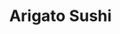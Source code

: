 ---
layout: place
title: "Arigato Sushi"
permalink: /california/roseville/arigato-sushi.html
stateAbbr: CA
stateName: California
cityName: Roseville
place_id: ChIJzSn1LNQhm4ARqVf6bA9OOdk
photos:
  - name: >-
      places/ChIJzSn1LNQhm4ARqVf6bA9OOdk/photos/AeeoHcJHXRFcF_LGjTQnKfUJG9J-D_lV9wR7dxewoZVU0Mim55zySWlp1NtHP22ZQnZMDi7cnFRksVmuw-71keHqaoexDMsJxNxDFbf8CwMtJ8U8j5qioFK9_UNGqlevNcd268PueQTWjofP1zvgYY_MXw6ZZRGWQQI_7VR2n2aQZlz96PdFU0T30iXlVFgqtMMPoPK7Ih-Rm76XzKYb4SZwuUQlf9SCyo87G0DtPaWfqN7AHLx851Sc4lsd4XHhETZ4b9krpWHYvyYzKJVyArC64IRbkvwIRnq6FtMqTEKZwIV8RSor1py1rZ-kxWw0Cq2bsE7lbAKcUEVRHC1C1H6h9GiT0l93xRr4e3GebpGoCiz8PRhP737y-duWUyX3mXOLgID46G0WU0vaqE3zo_wzoBGJClGVLNZ3ZZRsPhBUHpZ-ow
    widthPx: 4800
    heightPx: 2700
    authorAttributions:
      - displayName: Tejaswi Mupparaju
        uri: https://maps.google.com/maps/contrib/108918847443997552687
        photoUri: >-
          https://lh3.googleusercontent.com/a-/ALV-UjV6Z6mkXQLT1Jd8z3J_zqoc9_fZUCue9yrsPYQ3jP6F7gjSw3ya=s100-p-k-no-mo
    flagContentUri: >-
      https://www.google.com/local/imagery/report/?cb_client=maps_api_places.places_api&image_key=!1e10!2sCIHM0ogKEICAgIC4u4qgJQ&hl=en-US
    googleMapsUri: >-
      https://www.google.com/maps/place//data=!3m4!1e2!3m2!1sCIHM0ogKEICAgIC4u4qgJQ!2e10!4m2!3m1!1s0x809b21d42cf529cd:0xd9394e0f6cfa57a9
  - name: >-
      places/ChIJzSn1LNQhm4ARqVf6bA9OOdk/photos/AeeoHcIDRLu8fmS27ItEgVeOpvDXUFEucA9TPsnaABNqKGeqALE30qcgX__BXy2hJdjoE5ROsaQNsgY7BuHmSLym4YvQx-ef0UrWvmTBcIvOSt1jMHLWOizzV_Yb0cA6Nb1fMLVUdukSpl8VuwS6lnf40otUu94q01jBFULNruMDemX_N-9G68QEPt0Jq88zfpxHk0HWjyfUy4DKziIYwcg_4BoqFuLLp1oOjPVlN6oaah53YodQU1a19XIqR_LZq14hE6eJHlGIcOHkNwiI5wTCOe8Z4TsQUzmoOOSLz4yyJwvIgM89oPAtS7F5xckBPggwz5SaRILHv-gV29qbNwKvv_IqX_f1HPue0c1adGnhmtEi3az1waGuH0J5vYntjf-mSzuqpuahS_nF7QxeyOo6Uf0usJ1c3nCPmh7YVyD_3EVWy88
    widthPx: 1329
    heightPx: 1355
    authorAttributions:
      - displayName: Gina Hinds, REALTOR
        uri: https://maps.google.com/maps/contrib/102460798064636777818
        photoUri: >-
          https://lh3.googleusercontent.com/a-/ALV-UjVRkvKqsvc98iBg7L2SzGSl51fvuwx99FowVBrPVwCyGYowcYkW=s100-p-k-no-mo
    flagContentUri: >-
      https://www.google.com/local/imagery/report/?cb_client=maps_api_places.places_api&image_key=!1e10!2sCIHM0ogKEICAgMCAkf-RnAE&hl=en-US
    googleMapsUri: >-
      https://www.google.com/maps/place//data=!3m4!1e2!3m2!1sCIHM0ogKEICAgMCAkf-RnAE!2e10!4m2!3m1!1s0x809b21d42cf529cd:0xd9394e0f6cfa57a9
  - name: >-
      places/ChIJzSn1LNQhm4ARqVf6bA9OOdk/photos/AeeoHcIn6UAfBHUlwXnTfBue04KY-nHBdLXGaFNq_8kZDBs_3tRmLRXJF4Rt3DmiyYTQ7U-M8rTsK6eV84Sern260aQb0uM1qjA2Bg-Kfa7TtZS_m5j9iQ_BhCTJD4-LkbhZvrj4dYRx0wU6WyAEz08g9WoLMtn-DH9iaeKvzDb16RQ2mx4R0XQXR914IoSIXE8qL-aOAEKuj_QbWlCxsKbg3UfI9d-wgBVM1tZJLnb_0YOhELs4gCLek801db8PFYUuqpXymAZnhO5zrWGU08xkp3IIshQsampduzb_lzzQO0fYPhnH6eErF7SO8l08cxXGD-aBskOPF6OcQziHcUryIk85F7tMihvI2aOiqWNcL2VWg_0sNjCAAxi47fhPTigzCrFaddV96iXvaPcIMrf_QDLUtJ_JG9o8jn1gO9tPiYD62cgn
    widthPx: 3024
    heightPx: 4032
    authorAttributions:
      - displayName: Sara Wandenkolken
        uri: https://maps.google.com/maps/contrib/103819031744975551958
        photoUri: >-
          https://lh3.googleusercontent.com/a-/ALV-UjWRo63x8TZBBfZj5u7Zcch8sRgc3YEiIIsCV2m75kSvcrkGI9L1bg=s100-p-k-no-mo
    flagContentUri: >-
      https://www.google.com/local/imagery/report/?cb_client=maps_api_places.places_api&image_key=!1e10!2sCIHM0ogKEICAgIDM8ZKxwAE&hl=en-US
    googleMapsUri: >-
      https://www.google.com/maps/place//data=!3m4!1e2!3m2!1sCIHM0ogKEICAgIDM8ZKxwAE!2e10!4m2!3m1!1s0x809b21d42cf529cd:0xd9394e0f6cfa57a9
  - name: >-
      places/ChIJzSn1LNQhm4ARqVf6bA9OOdk/photos/AeeoHcIah855Hn3s4OpZJVqNY2n57cTKLXC8CqDLQ3Wim7dNOrf5szuQB_5YTaBrJsOs4J3Y_CMtyz4kLwixd7cgTz7fpkjTwCiYgK2FQLQf4m7dk0QAMwKcNPXM76neSBvROUCPFk7sGZlJOI4yqDDayj3NMMZ2zjT1VRpwTu8fsjp5buhOkW5bGGC71lFNL0GinMl6Y__WiP2SkRAmFHpYgiGwNY_rB7yL-vfi7ZlV7-p7OGT7H0b9gX5xK4J2IEIh9MbWGhU8STHJ7Mp2lIYzUiu16Lj7NJkL82P1JfgHMCp8vAHEYQrdgGAzB7dfoXxPr0ej15PlqgcU8J6LBdK7TPzDvaswrJ6Nq-sqvZzqr-nZpDJaHKBj99LA1rTjy-3ahvPEhm2X3Ga0iZerOQeRTb58cTvgoCDe8L_3d3Au0QXT-w
    widthPx: 4000
    heightPx: 3000
    authorAttributions:
      - displayName: J P
        uri: https://maps.google.com/maps/contrib/111191072440435975919
        photoUri: >-
          https://lh3.googleusercontent.com/a-/ALV-UjU5W4QyVxye7tX0BLh_u-zwVz7JVYySbMmUaq1qxCTO6Pn8jKo=s100-p-k-no-mo
    flagContentUri: >-
      https://www.google.com/local/imagery/report/?cb_client=maps_api_places.places_api&image_key=!1e10!2sCIHM0ogKEICAgIDtpsCoTQ&hl=en-US
    googleMapsUri: >-
      https://www.google.com/maps/place//data=!3m4!1e2!3m2!1sCIHM0ogKEICAgIDtpsCoTQ!2e10!4m2!3m1!1s0x809b21d42cf529cd:0xd9394e0f6cfa57a9
  - name: >-
      places/ChIJzSn1LNQhm4ARqVf6bA9OOdk/photos/AeeoHcJw-rDdK9K4z9RTIf4l1mwFcgRlVUmeyb4zlJV9ct5fpQrn-pYPVzIUR3PFjzsFT_iKQDUGmxcXj5HZdMvFGCu7QkfGH7-Vy-5iRhja3vnFsKpUKIQ73HR6X7s4nmJjns9YFNatrYo8-RHIooSGKAs46XlpD6Ec1f7TEUUeB_SRHwBGArcdFEzEK5a4cawt3ypXKJQymYd-YQUWJTko8zM9p4S8TlqL3SEnfSiOgQXRRTwPu2f0wSKruiyUM9cSPwRruFTOSVgNw1_4EUAAs5-jQArDcuM0D2WDuhTm_0giwPoDHvbmZli1BskLgbO91bPj7vpUgg4tghjZjRepbsGv9Ff0k5H38nB_cf7wH1n2pIrbLGdADi8goO02ksrgmjZkwdSmJUl_5HOROCT5txo6Bewg4beVUc2ngGrF82KH_ix2
    widthPx: 4032
    heightPx: 3024
    authorAttributions:
      - displayName: 7I0 Production Videos
        uri: https://maps.google.com/maps/contrib/107284223119470096216
        photoUri: >-
          https://lh3.googleusercontent.com/a-/ALV-UjU7j3ew9M7XvvyjKGLjUJIvlcdrZ6dRZqiZC74KkIV06dBnwp4=s100-p-k-no-mo
    flagContentUri: >-
      https://www.google.com/local/imagery/report/?cb_client=maps_api_places.places_api&image_key=!1e10!2sCIHM0ogKEICAgICT-Z-i6wE&hl=en-US
    googleMapsUri: >-
      https://www.google.com/maps/place//data=!3m4!1e2!3m2!1sCIHM0ogKEICAgICT-Z-i6wE!2e10!4m2!3m1!1s0x809b21d42cf529cd:0xd9394e0f6cfa57a9
  - name: >-
      places/ChIJzSn1LNQhm4ARqVf6bA9OOdk/photos/AeeoHcJNERc9uRZGaHiSr3-8rwLHRzlslKX9TL1mxFoxcNGnCtZYuVDTUwm1WsklBrhLs2wLFe7-JH2ud01macVPx102yJGWV8Xi-mg6CsnjQFdZHcMi_5QJkGNpbx2MLdRE8gF6FfN_zaCNkfKj1fhu8UBJeRAhhe8By9KuFeVr63ohfXl3_m_ucsbh5n_7syb-6T-2UoCGa9SZ1tezMBQKbywPOIpH0t3BvephoIiJovgSV3RMzlwbhUSNaiLRfTcvy9fZR8DNwmPx2BHMDgsoDwOtyHSa3yiqGWuoWoDNBAnFNHmGvh2NKAo-HdGsGipFreZgvX4ZUZTZ21LlygQ5NoPdd71bbv8HfitFOmg9gLV2OAGhgz_A4VTu2YTTWdTYx04rV1HnsjwMebRcqwciFOdgH6tEUpbhWP9gSw1bZDs0UI8j
    widthPx: 4032
    heightPx: 3024
    authorAttributions:
      - displayName: 7I0 Production Videos
        uri: https://maps.google.com/maps/contrib/107284223119470096216
        photoUri: >-
          https://lh3.googleusercontent.com/a-/ALV-UjU7j3ew9M7XvvyjKGLjUJIvlcdrZ6dRZqiZC74KkIV06dBnwp4=s100-p-k-no-mo
    flagContentUri: >-
      https://www.google.com/local/imagery/report/?cb_client=maps_api_places.places_api&image_key=!1e10!2sCIHM0ogKEICAgICT-Z_i4wE&hl=en-US
    googleMapsUri: >-
      https://www.google.com/maps/place//data=!3m4!1e2!3m2!1sCIHM0ogKEICAgICT-Z_i4wE!2e10!4m2!3m1!1s0x809b21d42cf529cd:0xd9394e0f6cfa57a9
  - name: >-
      places/ChIJzSn1LNQhm4ARqVf6bA9OOdk/photos/AeeoHcIKAwEKdNz0PJ1ujjYFoIFqlD3FpTYvMAklt5aqbCOk0WfKnv5Qm4pcPVNEGgECmg29IhErlIu0hlZHzKeR_pu2c1odq0CMxlj6sVvxZG1E9nbiShdQFVXVu1yJy17GecdGZJk-4McjPK2ymApCEcB4oOmivWwQ7t2ZfV5l6-t3vcyyZ6zUkZJzbP6_POIPjE5p3Okz9hpJ1jNbL_7pmczOz4S5L_DCyVHgUXsR-ZEmJeQHAj8SOWgeAVMISoy79mzSRZraEEssx2S6mvPVNwV0u8ol7KlxCKyGI49C1pvWP34awbnvnXftzIG8f_r9L_ddhbKsSzverL9D92UaWvyEkEbU1TYdJojEr_d4Z9--ndf5Qg5o1y61tFYlXjv4GB4uxJOYd9V_-gihJMpCNC4ColSUBVbdGHVhKxwLxQO53g
    widthPx: 3024
    heightPx: 4032
    authorAttributions:
      - displayName: Finding The Force
        uri: https://maps.google.com/maps/contrib/104240433367960304196
        photoUri: >-
          https://lh3.googleusercontent.com/a-/ALV-UjURCr-zbQ-ksLbwTJL-RpHcvRYqCugpe4Qr4KodGK22V0Fn00Hs=s100-p-k-no-mo
    flagContentUri: >-
      https://www.google.com/local/imagery/report/?cb_client=maps_api_places.places_api&image_key=!1e10!2sCIHM0ogKEICAgID_tbv3Gw&hl=en-US
    googleMapsUri: >-
      https://www.google.com/maps/place//data=!3m4!1e2!3m2!1sCIHM0ogKEICAgID_tbv3Gw!2e10!4m2!3m1!1s0x809b21d42cf529cd:0xd9394e0f6cfa57a9
  - name: >-
      places/ChIJzSn1LNQhm4ARqVf6bA9OOdk/photos/AeeoHcKdG-MgloA1hqnvXXUrqeQiIDZkItBvgRyBxtF8iMxuXWzhboGbvapt91nO9yrCkryBT46GUH4bQX3AsSDl4fWT2hIR22KSojQqx3p-VlRJacgmxuHhrYbNacLPFmzf2-PIIMHg8mepoCimgf37f3zoJWpR5r9mCZteF9E6c2c3oby9qIYF7ViaagZyrKFHBRugDGmovuuyvFiPCWJEnO9uaBfr4VXseCCjhwVMQT4RrgLJ5yZ8v5b0daK2MJdX5QIkHTx4COjN-uAmdoWNKsCpTebAPQUpEn1p8CxkDo3OYFRq3NOq_-RinZ6gSoGfFyhSeMIzGw3Yhfczy5P8pc4gwfmjcjbpzwRTCPwrhvAM_WbixpIaftGGO_5dzKglqQLYNX5n7a_px8Po_zzgjXeS_o183pkS7zuQdhj9ElFvV8c
    widthPx: 3600
    heightPx: 4800
    authorAttributions:
      - displayName: Yer Cheng
        uri: https://maps.google.com/maps/contrib/108669427847952545052
        photoUri: >-
          https://lh3.googleusercontent.com/a-/ALV-UjWV4juFZiJbClkBD5unm8psdPHk1X8gjqUitrn4ZOcqjusHA-MR=s100-p-k-no-mo
    flagContentUri: >-
      https://www.google.com/local/imagery/report/?cb_client=maps_api_places.places_api&image_key=!1e10!2sCIHM0ogKEICAgIDTjLnp7wE&hl=en-US
    googleMapsUri: >-
      https://www.google.com/maps/place//data=!3m4!1e2!3m2!1sCIHM0ogKEICAgIDTjLnp7wE!2e10!4m2!3m1!1s0x809b21d42cf529cd:0xd9394e0f6cfa57a9
  - name: >-
      places/ChIJzSn1LNQhm4ARqVf6bA9OOdk/photos/AeeoHcIeW3ETb4L3AY5v-s84t5h7M1O19XsoVzegqGinuCwLIPZVZ46731PJ3ciRYRohHW2lgiDK0SQJFF8G6R1PgWGEpEDOAZ5EDbWtR8EDBB0NrBXqRl2PH5RW1iVkhY3ZNlQpwUfMuY78FIBAkvPnUvME3iYUTTlkx2789n_mdaV2toYBfcV-i865pryPNL1rVqIWWiplm_cnbIomws6aSPG_oPJ8Cj1ipR3LwdcbqEZmeG--QlhKwcHyLY3cO2yT2r9OKSbrRlz1SD5pe2yNKub4MP5l1OMd8Ofoqm9bFqNXW0fTIbr7hQr1J1G-5Ty5j-dufv93YxJHLpXRNaTGy2z6kBian3bLWrD3d57yRv0IK8_hxDA5eslRxscEBpQPeLOVjub4Q6OpDD8qJtnKdHhF9zk8VQZWYcvYRgKTKK8
    widthPx: 1868
    heightPx: 4000
    authorAttributions:
      - displayName: Hikkachu
        uri: https://maps.google.com/maps/contrib/104570944703707735693
        photoUri: >-
          https://lh3.googleusercontent.com/a-/ALV-UjXJRn3QjDTDR4xHFQLdK4mlG-mZFuaQMgIGgKwX1kaCyWjQth5d=s100-p-k-no-mo
    flagContentUri: >-
      https://www.google.com/local/imagery/report/?cb_client=maps_api_places.places_api&image_key=!1e10!2sCIHM0ogKEICAgID144f1aQ&hl=en-US
    googleMapsUri: >-
      https://www.google.com/maps/place//data=!3m4!1e2!3m2!1sCIHM0ogKEICAgID144f1aQ!2e10!4m2!3m1!1s0x809b21d42cf529cd:0xd9394e0f6cfa57a9
  - name: >-
      places/ChIJzSn1LNQhm4ARqVf6bA9OOdk/photos/AeeoHcKAdYAwe6f9tKORgf63syWxSrPghMyk6S2NkOXELsdxqavfkyQfyzYKZag8NrSLapDCqvzAD0yzC8qLNcEv2oUOuF1N1K5_cKnDyNTGXIalAaipN3sue3uHNTkrzS8KmnhZgsryxcYpdH1qZiqDX1KxpQZNkaNOumfZe8D1B3babKjPVNz20cSykrks1qrWqBsCWuhJ2dRg-jUABchL048kcx2nw-qBk-OTs3AxUHzHXsNcPY8CkzKvBgyhwl1hKTCA9KpnkfC260nuu_8FF71bFuT3UOLi05usNSI5K9isnaWwGuoVNvnzvCQEl3CF4UXOsLaT_C8xhvF4gn7GWBGld_TUQzI5e_LAzitAKElbZwHVJxweoKpp11rPooYTubqLKZDfBupHw-VB0yCTf5FDClOY2CpllgJPc0Yf2QM4PPs
    widthPx: 4000
    heightPx: 3000
    authorAttributions:
      - displayName: Salik Ali
        uri: https://maps.google.com/maps/contrib/100172180977938706661
        photoUri: >-
          https://lh3.googleusercontent.com/a-/ALV-UjXCuLK_PjY2o06yAAkbeh1sLXOTYMstv5XYvtt56fevpRQUQSFzKQ=s100-p-k-no-mo
    flagContentUri: >-
      https://www.google.com/local/imagery/report/?cb_client=maps_api_places.places_api&image_key=!1e10!2sCIHM0ogKEICAgICal4eMxgE&hl=en-US
    googleMapsUri: >-
      https://www.google.com/maps/place//data=!3m4!1e2!3m2!1sCIHM0ogKEICAgICal4eMxgE!2e10!4m2!3m1!1s0x809b21d42cf529cd:0xd9394e0f6cfa57a9
address: 1136 Galleria Blvd, Roseville, CA 95678, USA
street: 1136 Galleria Blvd
city: Roseville
state: CA
zip: '95678'
country: USA
neighborhood: Creekside
latitude: '38.770028'
longitude: '-121.264653'
accessibility_options:
  wheelchairAccessibleParking: true
  wheelchairAccessibleEntrance: true
  wheelchairAccessibleRestroom: true
  wheelchairAccessibleSeating: true
business_status: OPERATIONAL
name: Arigato Sushi
google_maps_links:
  directionsUri: >-
    https://www.google.com/maps/dir//''/data=!4m7!4m6!1m1!4e2!1m2!1m1!1s0x809b21d42cf529cd:0xd9394e0f6cfa57a9!3e0
  placeUri: https://maps.google.com/?cid=15652627808062691241
  writeAReviewUri: >-
    https://www.google.com/maps/place//data=!4m3!3m2!1s0x809b21d42cf529cd:0xd9394e0f6cfa57a9!12e1
  reviewsUri: >-
    https://www.google.com/maps/place//data=!4m4!3m3!1s0x809b21d42cf529cd:0xd9394e0f6cfa57a9!9m1!1b1
  photosUri: >-
    https://www.google.com/maps/place//data=!4m3!3m2!1s0x809b21d42cf529cd:0xd9394e0f6cfa57a9!10e5
primary_type: Sushi Restaurant
opening_hours:
  regular: null
  current: null
secondary_opening_hours:
  regular:
    weekdayDescriptions: null
    type: null
  current:
    weekdayDescriptions: null
    type: null
phone: null
price_level: null
price_range: null
rating: null
rating_count: 0
website: null
description: null
reviews: null
parking_options: null
payment_options: null
allow_dogs: null
curbside_pickup: null
delivery: null
dine_in: null
good_for_children: null
good_for_groups: null
good_for_sports: null
live_music: null
menu_for_children: null
outdoor_seating: null
reservable: null
restroom: null
serves_beer: null
serves_breakfast: null
serves_brunch: null
serves_cocktails: null
serves_coffee: null
serves_dinner: null
serves_dessert: null
serves_lunch: null
serves_vegetarian_food: null
serves_wine: null
takeout: null

---